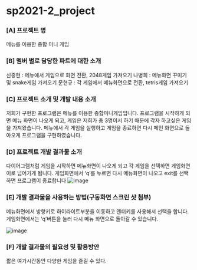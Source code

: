 # sp2021-2_project
### [A] 프로젝트 명
메뉴를 이용한 종합 미니 게임
### [B] 멤버 별로 담당한 파트에 대한 소개
신종현 : 메뉴에서 게임으로 화면 전환, 2048게임 가져오기
나병희 : 메뉴화면 꾸미기 및 snake게임 가져오기
문현규 : 각 게임에서 메뉴화면으로 전환, tetris게임 가져오기
### [C] 프로젝트 소개 및 개발 내용 소개
저희가 구현한 프로그램은 메뉴를 이용한 종합미니게임입니다. 프로그램을 시작하게 되면 메뉴 화면이 나오게 되고, 게임은 저희가 총 3명이서 하기 때문에 각자 하고싶은 게임을 가져왔습니다. 메뉴에서 각 게임을 실행하고 게임을 종료하면 다시 메인 화면으로 돌아오게 프로그램을 구현하였습니다.
### [D] 프로젝트 개발 결과물 소개
다이어그램처럼 게임을 시작하면 메뉴화면이 나오게 되고 각 게임을 선택하면 게임화면이로 넘어가게 됩니다. 게임화면에서 ‘q’를 누르면 다시 메뉴화면이 나오고 exit를 선택하면 프로그램이 종료합니다
 ![image](https://user-images.githubusercontent.com/86523413/144700101-1cc797fd-72ae-4f89-bfae-863b1abd1a9d.png)


### [E] 개발 결과물을 사용하는 방법(구동화면 스크린 샷 첨부)

메뉴화면에서 방향키로 하이라이트부분을 이동하고 엔터키를 사용해서 선택을 합니다.
게임화면에서는 ‘q’버튼을 눌러 다시 메뉴 화면으로 돌아갈 수 있습니다.
 
 ![image](https://user-images.githubusercontent.com/86523413/144700104-4328b239-d889-4562-bac7-b45e024fe7b1.png)

### [F] 개발 결과물의 필요성 및 활용방안
짧은 여가시간동안 다양한 게임을 즐길 수 있다.
